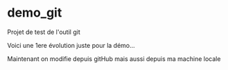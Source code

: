 # demo_git
Projet de test de l'outil git

Voici une 1ere évolution juste pour la démo...

Maintenant on modifie depuis gitHub
mais aussi depuis ma machine locale

